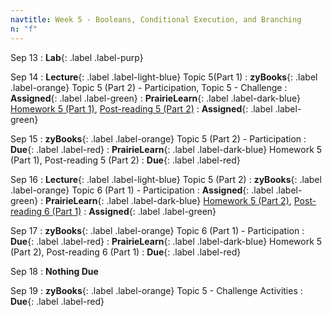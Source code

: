 ```yaml
---
navtitle: Week 5 - Booleans, Conditional Execution, and Branching
n: "f"
---
```


Sep 13
: **Lab**{: .label .label-purp} [](#)

Sep 14
: **Lecture**{: .label .label-light-blue} Topic 5(Part 1)
: **zyBooks**{: .label .label-orange} Topic 5 (Part 2) - Participation, Topic 5 - Challenge
    : **Assigned**{: .label .label-green}
: **PrairieLearn**{: .label .label-dark-blue} [Homework 5 (Part 1)](https://www.prairielearn.org/pl/course_instance/128740/assessment/2312035), [Post-reading 5 (Part 2)](#)
    : **Assigned**{: .label .label-green}


Sep 15
: **zyBooks**{: .label .label-orange} Topic 5 (Part 2) - Participation
    : **Due**{: .label .label-red}
: **PrairieLearn**{: .label .label-dark-blue} Homework 5 (Part 1), Post-reading 5 (Part 2)
    : **Due**{: .label .label-red}


Sep 16
: **Lecture**{: .label .label-light-blue} Topic 5 (Part 2)
: **zyBooks**{: .label .label-orange} Topic 6 (Part 1) - Participation
    : **Assigned**{: .label .label-green}
: **PrairieLearn**{: .label .label-dark-blue} [Homework 5 (Part 2)](https://www.prairielearn.org/pl/course_instance/128740/assessment/2312036), [Post-reading 6 (Part 1)](#)
    : **Assigned**{: .label .label-green}

Sep 17
: **zyBooks**{: .label .label-orange} Topic 6 (Part 1) - Participation
    : **Due**{: .label .label-red}
: **PrairieLearn**{: .label .label-dark-blue} Homework 5 (Part 2), Post-reading 6 (Part 1)
    : **Due**{: .label .label-red}

Sep 18
: **Nothing Due**

Sep 19
: **zyBooks**{: .label .label-orange} Topic 5 - Challenge Activities
    : **Due**{: .label .label-red}

